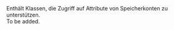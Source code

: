 <Namespace Name="Microsoft.Azure.Management.Storage.Fluent.Models">
  <Docs>
    <summary>Enthält Klassen, die Zugriff auf Attribute von Speicherkonten zu unterstützen.</summary> 
    <remarks>To be added.</remarks>
  </Docs>
</Namespace>
